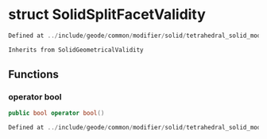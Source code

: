 # struct SolidSplitFacetValidity

```cpp
Defined at ../include/geode/common/modifier/solid/tetrahedral_solid_modifier_simulation.h#78
```

```cpp
Inherits from SolidGeometricalValidity
```



## Functions

### operator bool

```cpp
public bool operator bool()
```

```cpp
Defined at ../include/geode/common/modifier/solid/tetrahedral_solid_modifier_simulation.h#80
```



